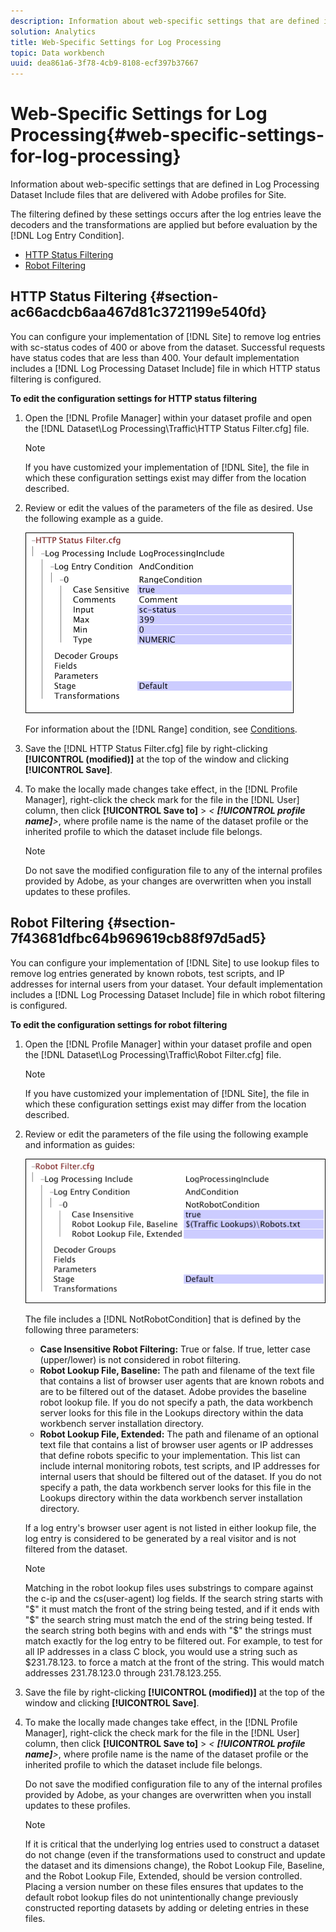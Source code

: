 ```yaml
---
description: Information about web-specific settings that are defined in Log Processing Dataset Include files that are delivered with Adobe profiles for Site.
solution: Analytics
title: Web-Specific Settings for Log Processing
topic: Data workbench
uuid: dea861a6-3f78-4cb9-8108-ecf397b37667
---
```


# Web-Specific Settings for Log Processing{#web-specific-settings-for-log-processing}

Information about web-specific settings that are defined in Log Processing Dataset Include files that are delivered with Adobe profiles for Site.

 The filtering defined by these settings occurs after the log entries leave the decoders and the transformations are applied but before evaluation by the [!DNL Log Entry Condition].

* [HTTP Status Filtering](../../../home/c-dataset-const-proc/c-config-web-data/c-web-spec-log-proc.md#section-ac66acdcb6aa467d81c3721199e540fd) 
* [Robot Filtering](../../../home/c-dataset-const-proc/c-config-web-data/c-web-spec-log-proc.md#section-7f43681dfbc64b969619cb88f97d5ad5)

## HTTP Status Filtering {#section-ac66acdcb6aa467d81c3721199e540fd}

You can configure your implementation of [!DNL Site] to remove log entries with sc-status codes of 400 or above from the dataset. Successful requests have status codes that are less than 400. Your default implementation includes a [!DNL Log Processing Dataset Include] file in which HTTP status filtering is configured.

**To edit the configuration settings for HTTP status filtering**

1. Open the [!DNL Profile Manager] within your dataset profile and open the [!DNL Dataset\Log Processing\Traffic\HTTP Status Filter.cfg] file.

   >[!NOTE]
   >
   >If you have customized your implementation of [!DNL Site], the file in which these configuration settings exist may differ from the location described.

1. Review or edit the values of the parameters of the file as desired. Use the following example as a guide.

   ![](assets/cfg_WebParameters_HTTPStatusFilter.png)

   For information about the [!DNL Range] condition, see [Conditions](../../../home/c-dataset-const-proc/c-conditions/c-conditions.md#concept-9a576a00d5db48e7a599016c441e39e0). 

1. Save the [!DNL HTTP Status Filter.cfg] file by right-clicking **[!UICONTROL (modified)]** at the top of the window and clicking **[!UICONTROL Save]**. 

1. To make the locally made changes take effect, in the [!DNL Profile Manager], right-click the check mark for the file in the [!DNL User] column, then click **[!UICONTROL Save to]** > *< **[!UICONTROL profile name]**>*, where profile name is the name of the dataset profile or the inherited profile to which the dataset include file belongs.

   >[!NOTE]
   >
   >Do not save the modified configuration file to any of the internal profiles provided by Adobe, as your changes are overwritten when you install updates to these profiles.

## Robot Filtering {#section-7f43681dfbc64b969619cb88f97d5ad5}

You can configure your implementation of [!DNL Site] to use lookup files to remove log entries generated by known robots, test scripts, and IP addresses for internal users from your dataset. Your default implementation includes a [!DNL Log Processing Dataset Include] file in which robot filtering is configured.

**To edit the configuration settings for robot filtering**

1. Open the [!DNL Profile Manager] within your dataset profile and open the [!DNL Dataset\Log Processing\Traffic\Robot Filter.cfg] file.

   >[!NOTE]
   >
   >If you have customized your implementation of [!DNL Site], the file in which these configuration settings exist may differ from the location described.

1. Review or edit the parameters of the file using the following example and information as guides:

   ![](assets/cfg_WebParameters_RobotFilter.png)

   The file includes a [!DNL NotRobotCondition] that is defined by the following three parameters:

    * **Case Insensitive Robot Filtering:** True or false. If true, letter case (upper/lower) is not considered in robot filtering. 
    * **Robot Lookup File, Baseline:** The path and filename of the text file that contains a list of browser user agents that are known robots and are to be filtered out of the dataset. Adobe provides the baseline robot lookup file. If you do not specify a path, the data workbench server looks for this file in the Lookups directory within the data workbench server installation directory. 
    * **Robot Lookup File, Extended:** The path and filename of an optional text file that contains a list of browser user agents or IP addresses that define robots specific to your implementation. This list can include internal monitoring robots, test scripts, and IP addresses for internal users that should be filtered out of the dataset. If you do not specify a path, the data workbench server looks for this file in the Lookups directory within the data workbench server installation directory.

   If a log entry's browser user agent is not listed in either lookup file, the log entry is considered to be generated by a real visitor and is not filtered from the dataset.

   >[!NOTE]
   >
   >Matching in the robot lookup files uses substrings to compare against the c-ip and the cs(user-agent) log fields. If the search string starts with "$" it must match the front of the string being tested, and if it ends with "$" the search string must match the end of the string being tested. If the search string both begins with and ends with "$" the strings must match exactly for the log entry to be filtered out. For example, to test for all IP addresses in a class C block, you would use a string such as $231.78.123. to force a match at the front of the string. This would match addresses 231.78.123.0 through 231.78.123.255.

1. Save the file by right-clicking **[!UICONTROL (modified)]** at the top of the window and clicking **[!UICONTROL Save]**. 

1. To make the locally made changes take effect, in the [!DNL Profile Manager], right-click the check mark for the file in the [!DNL User] column, then click **[!UICONTROL Save to]** > *< **[!UICONTROL profile name]**>*, where profile name is the name of the dataset profile or the inherited profile to which the dataset include file belongs.

   Do not save the modified configuration file to any of the internal profiles provided by Adobe, as your changes are overwritten when you install updates to these profiles.

   >[!NOTE]
   >
   >If it is critical that the underlying log entries used to construct a dataset do not change (even if the transformations used to construct and update the dataset and its dimensions change), the Robot Lookup File, Baseline, and the Robot Lookup File, Extended, should be version controlled. Placing a version number on these files ensures that updates to the default robot lookup files do not unintentionally change previously constructed reporting datasets by adding or deleting entries in these files.

